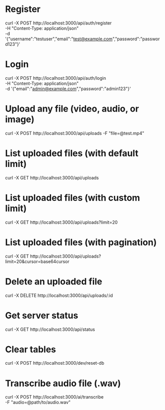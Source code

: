 # Register
curl -X POST http://localhost:3000/api/auth/register \
-H "Content-Type: application/json" \
-d '{"username":"testuser","email":"test@example.com","password":"password123"}'
# Login
curl -X POST http://localhost:3000/api/auth/login \
-H "Content-Type: application/json" \
-d '{"email":"admin@example.com","password":"admin123"}'

# Upload any file (video, audio, or image)
curl -X POST http://localhost:3000/api/uploads -F "file=@test.mp4"

# List uploaded files (with default limit)
curl -X GET http://localhost:3000/api/uploads

# List uploaded files (with custom limit)
curl -X GET http://localhost:3000/api/uploads?limit=20

# List uploaded files (with pagination)
curl -X GET http://localhost:3000/api/uploads?limit=20&cursor=base64cursor

# Delete an uploaded file
curl -X DELETE http://localhost:3000/api/uploads/:id

# Get server status
curl -X GET http://localhost:3000/api/status

# Clear tables
curl -X POST http://localhost:3000/dev/reset-db

# Transcribe audio file (.wav)
curl -X POST http://localhost:3000/ai/transcribe \
-F "audio=@path/to/audio.wav"